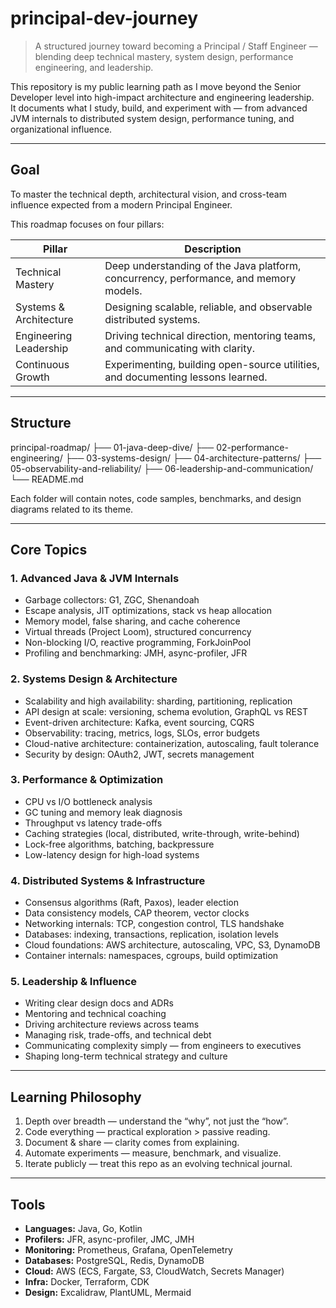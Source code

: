 # principal-dev-journey

> A structured journey toward becoming a Principal / Staff Engineer —  
> blending deep technical mastery, system design, performance engineering, and leadership.

This repository is my public learning path as I move beyond the Senior Developer level into high-impact architecture and engineering leadership.  
It documents what I study, build, and experiment with — from advanced JVM internals to distributed system design, performance tuning, and organizational influence.

---

## Goal

To master the technical depth, architectural vision, and cross-team influence expected from a modern Principal Engineer.

This roadmap focuses on four pillars:

| Pillar | Description |
|---------|-------------|
| Technical Mastery | Deep understanding of the Java platform, concurrency, performance, and memory models. |
| Systems & Architecture | Designing scalable, reliable, and observable distributed systems. |
| Engineering Leadership | Driving technical direction, mentoring teams, and communicating with clarity. |
| Continuous Growth | Experimenting, building open-source utilities, and documenting lessons learned. |

---

## Structure

principal-roadmap/
├── 01-java-deep-dive/
├── 02-performance-engineering/
├── 03-systems-design/
├── 04-architecture-patterns/
├── 05-observability-and-reliability/
├── 06-leadership-and-communication/
└── README.md

Each folder will contain notes, code samples, benchmarks, and design diagrams related to its theme.

---

## Core Topics

### 1. Advanced Java & JVM Internals
- Garbage collectors: G1, ZGC, Shenandoah  
- Escape analysis, JIT optimizations, stack vs heap allocation  
- Memory model, false sharing, and cache coherence  
- Virtual threads (Project Loom), structured concurrency  
- Non-blocking I/O, reactive programming, ForkJoinPool  
- Profiling and benchmarking: JMH, async-profiler, JFR

### 2. Systems Design & Architecture
- Scalability and high availability: sharding, partitioning, replication  
- API design at scale: versioning, schema evolution, GraphQL vs REST  
- Event-driven architecture: Kafka, event sourcing, CQRS  
- Observability: tracing, metrics, logs, SLOs, error budgets  
- Cloud-native architecture: containerization, autoscaling, fault tolerance  
- Security by design: OAuth2, JWT, secrets management

### 3. Performance & Optimization
- CPU vs I/O bottleneck analysis  
- GC tuning and memory leak diagnosis  
- Throughput vs latency trade-offs  
- Caching strategies (local, distributed, write-through, write-behind)  
- Lock-free algorithms, batching, backpressure  
- Low-latency design for high-load systems

### 4. Distributed Systems & Infrastructure
- Consensus algorithms (Raft, Paxos), leader election  
- Data consistency models, CAP theorem, vector clocks  
- Networking internals: TCP, congestion control, TLS handshake  
- Databases: indexing, transactions, replication, isolation levels  
- Cloud foundations: AWS architecture, autoscaling, VPC, S3, DynamoDB  
- Container internals: namespaces, cgroups, build optimization

### 5. Leadership & Influence
- Writing clear design docs and ADRs  
- Mentoring and technical coaching  
- Driving architecture reviews across teams  
- Managing risk, trade-offs, and technical debt  
- Communicating complexity simply — from engineers to executives  
- Shaping long-term technical strategy and culture

---

## Learning Philosophy

1. Depth over breadth — understand the “why”, not just the “how”.  
2. Code everything — practical exploration > passive reading.  
3. Document & share — clarity comes from explaining.  
4. Automate experiments — measure, benchmark, and visualize.  
5. Iterate publicly — treat this repo as an evolving technical journal.

---

## Tools

- **Languages:** Java, Go, Kotlin  
- **Profilers:** JFR, async-profiler, JMC, JMH  
- **Monitoring:** Prometheus, Grafana, OpenTelemetry  
- **Databases:** PostgreSQL, Redis, DynamoDB  
- **Cloud:** AWS (ECS, Fargate, S3, CloudWatch, Secrets Manager)  
- **Infra:** Docker, Terraform, CDK  
- **Design:** Excalidraw, PlantUML, Mermaid

